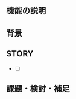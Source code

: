 ## 機能の説明 <!--  実現したいことを明確かつ簡潔に。 -->

## 背景  <!-- この機能を追加する背景（ユーザーにどういうメリットが有るか)を明確かつ簡潔に。 -->


## STORY
- [ ] 

## 課題・検討・補足 <!-- 補足があれば、記入してください。 -->
